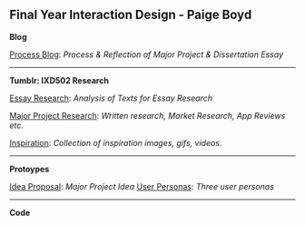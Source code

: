 ## Final Year Interaction Design - Paige Boyd

**Blog**

[Process Blog](https://medium.com/@paigeboyd1): *Process & Reflection of Major Project & Dissertation Essay*

----
**Tumblr: IXD502 Research**

[Essay Research](https://bsl-for-kids.tumblr.com/tagged/ixd502): *Analysis of Texts for Essay Research*

[Major Project Research](https://bsl-for-kids.tumblr.com/tagged/majorproject): *Written research, Market Research, App Reviews etc*.

[Inspiration](https://bsl-for-kids.tumblr.com/tagged/mpinspiration): *Collection of inspiration images, gifs, videos.*

----
**Protoypes**

[Idea Proposal](https://github.com/paigeboyd/Final-Year/blob/master/Major-Project.md): *Major Project Idea*
[User Personas](https://github.com/paigeboyd/Final-Year/tree/master/User%20Personas): *Three user personas*

----
**Code**


